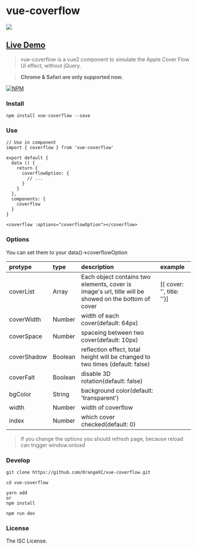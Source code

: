 # vue-coverflow

![](http://ogu51f989.bkt.clouddn.com/vue-coverflow.jpeg)

## [Live Demo](http://ogu51f989.bkt.clouddn.com)

> vue-coverflow is a vue2 component to simulate the Apple Cover Flow UI effect, without jQuery.

> **Chrome & Safari are only supported now.**

[![NPM](https://nodei.co/npm/vue-coverflow.png?downloads=true&downloadRank=true&stars=true)](https://nodei.co/npm/vue-coverflow/)

### Install

```
npm install vue-coverflow --save
```

### Use

```
// Use in component
import { coverflow } from 'vue-coverflow'

export default {
  data () {
    return {
      coverflowOption: {
        // ...
      }
    }
  },
  components: {
    coverflow
  }
}
```

```
<coverflow :options="coverflowOption"></coverflow>
```

### Options

You can set them to your data()->coverflowOption

| protype        | type         | description    | example |
| :------------- |:-------------|:---------------| :------ |
| coverList      | Array        |  Each object contains two elements, cover is image's url, title will be showed on the bottom of cover |  [{ cover: '', title: ''}] |
| coverWidth     | Number       |  width of each cover(default: 64px)             |       |
| coverSpace     | Number       |  spaceing between two cover(default: 10px)                     |       |
| coverShadow    | Boolean      |  reflection effect, total height will be changed to two times (default: false)                      |       |
| coverFalt      | Boolean      |  disable 3D rotation(default: false)      |       |
| bgColor        | String       |  background color(default: 'transparent')                    |       |
| width          | Number       |  width of coverflow |  |
| index          | Number       |  which cover checked(default: 0) |  |

> If you change the options you should refresh page, because reload can trigger window.onload

### Develop

```
git clone https://github.com/OrangeXC/vue-coverflow.git

cd vue-coverflow

yarn add
or
npm install

npm run dev
```

### License

The ISC License.
